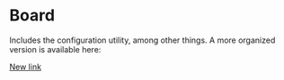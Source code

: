 # Board
Includes the configuration utility, among other things. A more organized version is available here: 

[New link](https://github.com/funeventsystems/Audio-Mixing-Board)